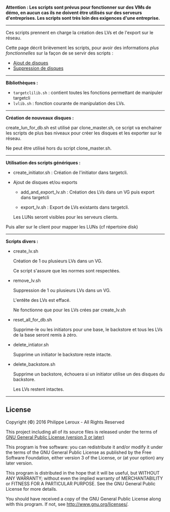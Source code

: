 **Attention : Les scripts sont prévus pour fonctionner sur des VMs de démo, en
aucun cas ils ne doivent être utilisés sur des serveurs d'entreprises. Les scripts
sont très loin des exigences d'une entreprise.**

--------------------------------------------------------------------------------

Ces scripts prennent en charge la création des LVs et de l'export sur le réseau.

Cette page décrit brièvement les scripts, pour avoir des informations _plus fonctionnelles_
sur la façon de se servir des scripts :
* [Ajout de disques](https://github.com/PhilippeLeroux/plescripts/wiki/01-Ajout-de-disques-sur-des-DGs-Oracle)
* [Suppression de disques](https://github.com/PhilippeLeroux/plescripts/wiki/02-Suppression-de-disques-sur-des-DGs-Oracle)

--------------------------------------------------------------------------------

__Bibliothèques :__

* `targetclilib.sh` : contient toutes les fonctions permettant de manipuler targetcli
* `lvlib.sh` : fonction courante de manipulation des LVs.

--------------------------------------------------------------------------------

__Création de nouveaux disques :__

create_lun_for_db.sh est utilisé par clone_master.sh, ce script va enchainer les
scripts de plus bas niveaux pour créer les disques et les exporter sur le réseau.

Ne peut être utilisé hors du script clone_master.sh.

--------------------------------------------------------------------------------

__Utilisation des scripts génériques :__

* create_initiator.sh : Création de l'initiator dans targetcli.

* Ajout de disques et/ou exports
	* add_and_export_lv.sh : Création des LVs dans un VG puis export dans targetcli

	* export_lv.sh : Export de LVs existants dans targetcli.

	Les LUNs seront visibles pour les serveurs clients.

Puis aller sur le client pour mapper les LUNs (cf répertoire disk)

--------------------------------------------------------------------------------

__Scripts divers :__

* create_lv.sh
	
	Création de 1 ou plusieurs LVs dans un VG.

	Ce script s'assure que les normes sont respectées.

* remove_lv.sh
	
	Suppression de 1 ou plusieurs LVs dans un VG.
	
	L'entête des LVs est effacé.

	Ne fonctionne que pour les LVs crées par create_lv.sh

* reset_all_for_db.sh
	
	Supprime-le ou les initiators pour une base, le backstore et tous les LVs de
	la base seront remis à zéro.
	
* delete_intiator.sh

	Supprime un initiator le backstore reste intacte.	

* delete_backstore.sh

	Supprime un backstore, échouera si un initiator utilise un des disques
	du backstore.
		
	Les LVs restent intactes.

--------------------------------------------------------------------------------

License
-------

Copyright (©) 2016 Philippe Leroux - All Rights Reserved

This project including all of its source files is released under the terms of [GNU General Public License (version 3 or later)](http://www.gnu.org/licenses/gpl.txt)

This program is free software: you can redistribute it and/or modify
it under the terms of the GNU General Public License as published by
the Free Software Foundation, either version 3 of the License, or
(at your option) any later version.

This program is distributed in the hope that it will be useful,
but WITHOUT ANY WARRANTY; without even the implied warranty of
MERCHANTABILITY or FITNESS FOR A PARTICULAR PURPOSE.  See the
GNU General Public License for more details.

You should have received a copy of the GNU General Public License
along with this program.  If not, see <http://www.gnu.org/licenses/>.
